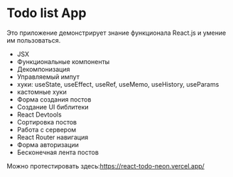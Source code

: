 # Todo list App

Это приложение демонстрирует знание функционала React.js и умение им пользоваться.
<ul>
    <li>JSX</li>
    <li>Функциональные компоненты</li>
    <li>Декомпонизация</li>
    <li>Управляемый импут</li>
    <li>хуки: useState, useEffect, useRef, useMemo, useHistory, useParams</li>
    <li>кастомные хуки</li>
    <li>Форма создания постов</li>
    <li>Создание UI библитеки</li>
    <li>React Devtools</li>
    <li>Сортировка постов</li>
    <li>Работа с сервером</li>
    <li>React Router навигация</li>
    <li>Форма авторизации</li>
    <li>Бесконечная лента постов</li>
</ul>

Можно протестировать здесь:https://react-todo-neon.vercel.app/